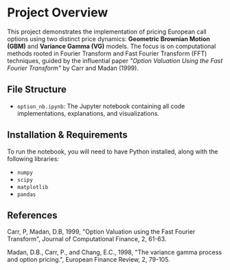 # Project Overview

This project demonstrates the implementation of pricing European call options using two distinct price dynamics: **Geometric Brownian Motion (GBM)** and **Variance Gamma (VG)** models. The focus is on computational methods rooted in Fourier Transform and Fast Fourier Transform (FFT) techniques, guided by the influential paper *"Option Valuation Using the Fast Fourier Transform"* by Carr and Madan (1999).

## File Structure

- `option_nb.ipynb`: The Jupyter notebook containing all code implementations, explanations, and visualizations.

## Installation & Requirements

To run the notebook, you will need to have Python installed, along with the following libraries:

- `numpy`
- `scipy`
- `matplotlib`
- `pandas`

## References

Carr, P, Madan, D.B, 1999, "Option Valuation using the Fast Fourier Transform", Journal of Computational Finance, 2, 61-63.

Madan, D.B., Carr, P., and Chang, E.C., 1998, "The variance gamma process and option pricing.", European Finance Review, 2, 79-105.

